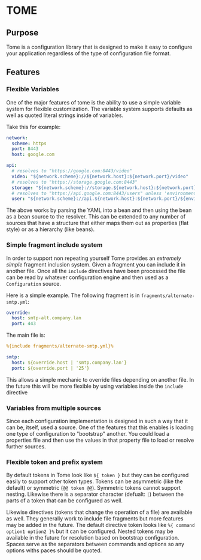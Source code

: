 # TOME

## Purpose
Tome is a configuration library that is designed to make it easy to configure your application regardless
of the type of configuration file format.

## Features

### Flexible Variables
One of the major features of tome is the ability to use a simple variable system for flexible customization. The
variable system supports defaults as well as quoted literal strings inside of variables.

Take this for example:
```yaml
network:
  scheme: https
  port: 8443
  host: google.com

api:
  # resolves to "https://google.com:8443/video"
  video: "${network.scheme}://${network.host}:${network.port}/video"
  # resolves to "https://storage.google.com:8443"
  storage: "${network.scheme}://storage.${network.host}:${network.port}"
  # resolves to "https://api.google.com:8443/users" unless 'environment.endpoint' is provided
  user: "${network.scheme}://api.${network.host}:${network.port}/${environment.endpoint | 'users'}"
```

The above works by parsing the YAML into a bean and then using the bean as a bean source to the resolver. This can
be extended to any number of sources that have a structure that either maps them out as properties (flat style) or
as a hierarchy (like beans).

### Simple fragment include system
In order to support non repeating yourself Tome provides an _extremely simple_ fragment inclusion system. Given
a fragment you can include it in another file. Once all the `include` directives have been processed the file can
be read by whatever configuration engine and then used as a `Configuration` source.

Here is a simple example. The following fragment is in `fragments/alternate-smtp.yml`:
```yaml
override:
  host: smtp-alt.company.lan
  port: 443
```

The main file is:
```yaml
%{include fragments/alternate-smtp.yml}%

smtp:
  host: ${override.host | 'smtp.company.lan'}
  port: ${override.port | '25'}
```

This allows a simple mechanic to override files depending on another file. In the future this will be more flexible
by using variables inside the `include` directive 

### Variables from multiple sources
Since each configuration implementation is designed in such a way that it can be, itself, used a source. One of the
features that this enables is loading one type of configuration to "bootstrap" another. You could load a properties
file and then use the values in that property file to load or resolve further sources.

### Flexible token and prefix system
By default tokens in Tome look like `${ token }` but they can be configured easily to support other token types. Tokens 
can be asymmetric (like the default) or symmetric (`@@ token @@`). Symmetric tokens cannot support nesting. Likewise
there is a separator character (defualt: `|`) between the parts of a token that can be configured as well.

Likewise directives (tokens that change the operation of a file) are available as well. They generally work to include file
fragments but more features may be added in the future. The default directive token looks like `%{ command option1 option2 }%`
but it can be configured. Nested tokens may be available in the future for resolution based on bootstrap configuration. Spaces serve
as the separators between commands and options so any options withs paces should be quoted.